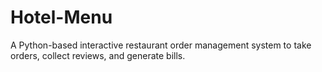 # Hotel-Menu
A Python-based interactive restaurant order management system to take orders, collect reviews, and generate bills.
